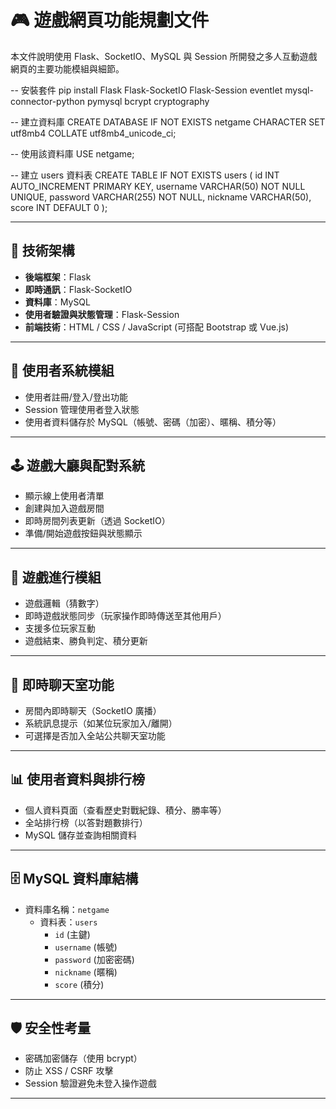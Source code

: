 # 🎮 遊戲網頁功能規劃文件

本文件說明使用 Flask、SocketIO、MySQL 與 Session 所開發之多人互動遊戲網頁的主要功能模組與細節。

-- 安裝套件
pip install Flask Flask-SocketIO Flask-Session eventlet mysql-connector-python pymysql bcrypt cryptography

-- 建立資料庫
CREATE DATABASE IF NOT EXISTS netgame CHARACTER SET utf8mb4 COLLATE utf8mb4_unicode_ci;

-- 使用該資料庫
USE netgame;

-- 建立 users 資料表
CREATE TABLE IF NOT EXISTS users (
    id INT AUTO_INCREMENT PRIMARY KEY,
    username VARCHAR(50) NOT NULL UNIQUE,
    password VARCHAR(255) NOT NULL,
    nickname VARCHAR(50),
    score INT DEFAULT 0
);


---

## 🔧 技術架構

- **後端框架**：Flask
- **即時通訊**：Flask-SocketIO
- **資料庫**：MySQL
- **使用者驗證與狀態管理**：Flask-Session
- **前端技術**：HTML / CSS / JavaScript (可搭配 Bootstrap 或 Vue.js)

---

## 🔑 使用者系統模組

- 使用者註冊/登入/登出功能
- Session 管理使用者登入狀態
- 使用者資料儲存於 MySQL（帳號、密碼（加密）、暱稱、積分等）

---

## 🕹️ 遊戲大廳與配對系統

- 顯示線上使用者清單
- 創建與加入遊戲房間
- 即時房間列表更新（透過 SocketIO）
- 準備/開始遊戲按鈕與狀態顯示

---

## 🧩 遊戲進行模組

- 遊戲邏輯（猜數字）
- 即時遊戲狀態同步（玩家操作即時傳送至其他用戶）
- 支援多位玩家互動
- 遊戲結束、勝負判定、積分更新

---

## 💬 即時聊天室功能

- 房間內即時聊天（SocketIO 廣播）
- 系統訊息提示（如某位玩家加入/離開）
- 可選擇是否加入全站公共聊天室功能

---

## 📊 使用者資料與排行榜

- 個人資料頁面（查看歷史對戰紀錄、積分、勝率等）
- 全站排行榜（以答對題數排行）
- MySQL 儲存並查詢相關資料

---

## 🗄️ MySQL 資料庫結構

- 資料庫名稱：`netgame`
    - 資料表：`users`
        - `id` (主鍵)
        - `username` (帳號)
        - `password` (加密密碼)
        - `nickname` (暱稱)
        - `score` (積分)

---

## 🛡️ 安全性考量

- 密碼加密儲存（使用 bcrypt）
- 防止 XSS / CSRF 攻擊
- Session 驗證避免未登入操作遊戲

---
